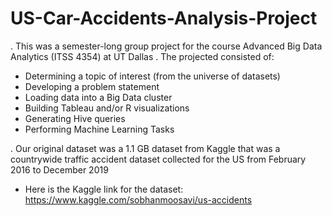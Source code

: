# US-Car-Accidents-Analysis-Project
. This was a semester-long group project for the course Advanced Big Data Analytics (ITSS 4354) at UT Dallas
. The projected consisted of:
  - Determining a topic of interest (from the universe of datasets)
  - Developing a problem statement 
  - Loading data into a Big Data cluster
  - Building Tableau and/or R visualizations
  - Generating Hive queries
  - Performing Machine Learning Tasks
 
. Our original dataset was a 1.1 GB dataset from Kaggle that was a countrywide traffic accident dataset collected for the US from February 2016 to December 2019
  - Here is the Kaggle link for the dataset: https://www.kaggle.com/sobhanmoosavi/us-accidents


